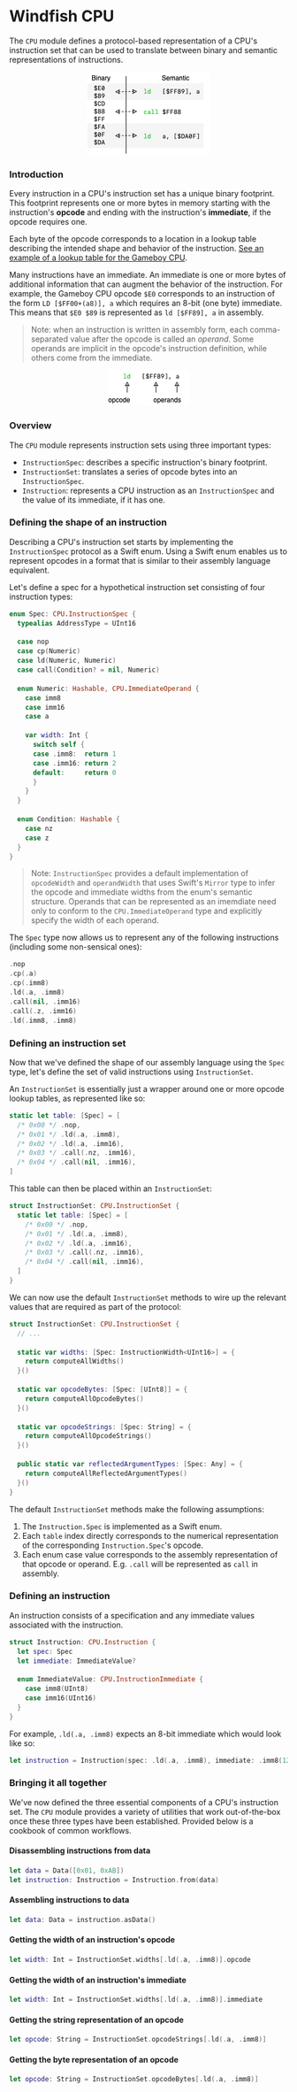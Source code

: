 # Windfish CPU

The `CPU` module defines a protocol-based representation of a CPU's instruction set that can be used to translate between binary and semantic representations of instructions.

<p align="center">
  <img title="Interchange between binary and semantic representations" width="222" height="149" src="../diagrams/interchange.png">
</p>

### Introduction

Every instruction in a CPU's instruction set has a unique binary footprint.
This footprint represents one or more bytes in memory starting with the instruction's **opcode** and ending with the instruction's **immediate**, if the opcode requires one.

Each byte of the opcode corresponds to a location in a lookup table describing the intended shape and behavior of the instruction.
[See an example of a lookup table for the Gameboy CPU](https://www.pastraiser.com/cpu/gameboy/gameboy_opcodes.html).

Many instructions have an immediate.
An immediate is one or more bytes of additional information that can augment the behavior of the instruction.
For example, the Gameboy CPU opcode `$E0` corresponds to an instruction of the form `LD [$FF00+(a8)], a` which requires an 8-bit (one byte) immediate.
This means that `$E0 $89` is represented as `ld [$FF89], a` in assembly.

> Note: when an instruction is written in assembly form, each comma-separated value after the opcode is called an *operand*.
> Some operands are implicit in the opcode's instruction definition, while others come from the immediate.

<p align="center">
  <img title="Representation of an instruction's opcode and operands" width="147" height="64" src="../diagrams/opcode_operands.png">
</p>

### Overview

The `CPU` module represents instruction sets using three important types:

- `InstructionSpec`: describes a specific instruction's binary footprint.
- `InstructionSet`: translates a series of opcode bytes into an `InstructionSpec`.
- `Instruction`: represents a CPU instruction as an `InstructionSpec` and the value of its immediate, if it has one.

### Defining the shape of an instruction

Describing a CPU's instruction set starts by implementing the `InstructionSpec` protocol as a Swift enum.
Using a Swift enum enables us to represent opcodes in a format that is similar to their assembly language equivalent.

Let's define a spec for a hypothetical instruction set consisting of four instruction types:

```swift
enum Spec: CPU.InstructionSpec {
  typealias AddressType = UInt16

  case nop
  case cp(Numeric)
  case ld(Numeric, Numeric)
  case call(Condition? = nil, Numeric)

  enum Numeric: Hashable, CPU.ImmediateOperand {
    case imm8
    case imm16
    case a

    var width: Int {
      switch self {
      case .imm8:  return 1
      case .imm16: return 2
      default:     return 0
      }
    }
  }

  enum Condition: Hashable {
    case nz
    case z
  }
}
```

> Note: `InstructionSpec` provides a default implementation of `opcodeWidth` and `operandWidth` that uses Swift's `Mirror` type to infer the opcode and immediate widths from the enum's semantic structure.
> Operands that can be represented as an imemdiate need only to conform to the `CPU.ImmediateOperand` type and explicitly specify the width of each operand.

The `Spec` type now allows us to represent any of the following instructions (including some non-sensical ones):

```swift
.nop
.cp(.a)
.cp(.imm8)
.ld(.a, .imm8)
.call(nil, .imm16)
.call(.z, .imm16)
.ld(.imm8, .imm8)
```

### Defining an instruction set

Now that we've defined the shape of our assembly language using the `Spec` type, let's define the set of valid instructions using `InstructionSet`.

An `InstructionSet` is essentially just a wrapper around one or more opcode lookup tables, as represented like so:

```swift
static let table: [Spec] = [
  /* 0x00 */ .nop,
  /* 0x01 */ .ld(.a, .imm8),
  /* 0x02 */ .ld(.a, .imm16),
  /* 0x03 */ .call(.nz, .imm16),
  /* 0x04 */ .call(nil, .imm16),
]
```

This table can then be placed within an `InstructionSet`:

```swift
struct InstructionSet: CPU.InstructionSet {
  static let table: [Spec] = [
    /* 0x00 */ .nop,
    /* 0x01 */ .ld(.a, .imm8),
    /* 0x02 */ .ld(.a, .imm16),
    /* 0x03 */ .call(.nz, .imm16),
    /* 0x04 */ .call(nil, .imm16),
  ]
}
```

We can now use the default `InstructionSet` methods to wire up the relevant values that are required as part of the protocol:

```swift
struct InstructionSet: CPU.InstructionSet {
  // ...

  static var widths: [Spec: InstructionWidth<UInt16>] = {
    return computeAllWidths()
  }()

  static var opcodeBytes: [Spec: [UInt8]] = {
    return computeAllOpcodeBytes()
  }()

  static var opcodeStrings: [Spec: String] = {
    return computeAllOpcodeStrings()
  }()

  public static var reflectedArgumentTypes: [Spec: Any] = {
    return computeAllReflectedArgumentTypes()
  }()
}
```

The default `InstructionSet` methods make the following assumptions:

1. The `Instruction.Spec` is implemented as a Swift enum.
2. Each `table` index directly corresponds to the numerical representation of the corresponding `Instruction.Spec`'s opcode.
3. Each enum case value corresponds to the assembly representation of that opcode or operand. E.g. `.call` will be represented as `call` in assembly.

### Defining an instruction

An instruction consists of a specification and any immediate values associated with the instruction. 

```swift
struct Instruction: CPU.Instruction {
  let spec: Spec
  let immediate: ImmediateValue?

  enum ImmediateValue: CPU.InstructionImmediate {
    case imm8(UInt8)
    case imm16(UInt16)
  }
}
```

For example, `.ld(.a, .imm8)` expects an 8-bit immediate which would look like so:

```swift
let instruction = Instruction(spec: .ld(.a, .imm8), immediate: .imm8(127))
```

### Bringing it all together

We've now defined the three essential components of a CPU's instruction set.
The `CPU` module provides a variety of utilities that work out-of-the-box once these three types have been established.
Provided below is a cookbook of common workflows.

#### Disassembling instructions from data

```swift
let data = Data([0x01, 0xAB])
let instruction: Instruction = Instruction.from(data)
```

#### Assembling instructions to data

```swift
let data: Data = instruction.asData()
```

#### Getting the width of an instruction's opcode

```swift
let width: Int = InstructionSet.widths[.ld(.a, .imm8)].opcode
```

#### Getting the width of an instruction's immediate

```swift
let width: Int = InstructionSet.widths[.ld(.a, .imm8)].immediate
```

#### Getting the string representation of an opcode

```swift
let opcode: String = InstructionSet.opcodeStrings[.ld(.a, .imm8)]
```

#### Getting the byte representation of an opcode

```swift
let opcode: String = InstructionSet.opcodeBytes[.ld(.a, .imm8)]
```
